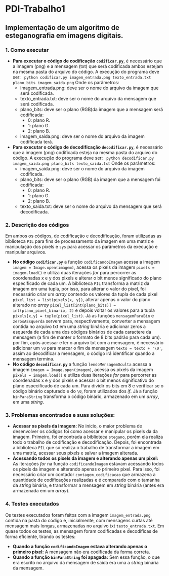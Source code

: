 # PDI-Trabalho1
## Implementação de um algoritmo de esteganografia em imagens digitais.

### 1. Como executar
* **Para executar o código de codificação `codificar.py`**, é necessário que a imagem (png) e a mensagem (txt) que será codificada ambos estejam na mesma pasta do arquivo do código. A execução do programa deve ser:
``` python codificar.py imagem_entrada.png texto_entrada.txt plano_bits imagem_saida.png```
Onde os parâmetros:
	* imagem_entrada.png: deve ser o nome do arquivo da imagem que será codificada.
	* texto_entrada.txt: deve ser o nome do arquivo da mensagem que será codificada.
	* plano_bits: deve ser o plano (RGB)da imagem que a mensagem será codificada:
		* 0: plano R.
		* 1: plano G.
		* 2: plano B.
	* imagem_saida.png: deve ser o nome do arquivo da imagem codificada terá.
* **Para executar o código de decodificação `decodificar.py`**, é necessário que a imagem (png) codificada esteja na mesma pasta do arquivo do código. A execução do programa deve ser:
``` python decodificar.py imagem_saida.png plano_bits texto_saida.txt```
Onde os parâmetros:
	* imagem_saida.png: deve ser o nome do arquivo da imagem codificada.
	* plano_bits: deve ser o plano (RGB) da imagem que a mensagem foi codificada:
		* 0: plano R.
		* 1: plano G.
		* 2: plano B.
	* texto_saida.txt: deve ser o nome do arquivo da mensagem que será decodificada.

### 2. Descrição dos códigos
Em ambos os códigos, de codificação e decodificação, foram utilizadas as biblioteca `PIL` para fins de processamento da imagem em uma matriz e manipulação dos pixels e `sys` para acessar os parâmetros da execução e manipular arquivos. 
* **No código `codificar.py`** a função `codificandoImagem` acessa a imagem `imagem = Image.open(imagem)`, acessa os pixels da imagem `pixels = imagem.load()` e utiliza duas iterações *for* para percorrer as coordenadas x e y dos pixels e alterar o bit menos significado do plano especificado de cada um. A biblioteca `PIL` transforma a matriz da imagem em uma tupla, por isso, para alterar o valor do pixel, foi necessário criar um *array* contendo os valores da tupla de cada pixel `pixel_list = list(pixels[x, y])`, alterar apenas o valor do plano alterado no *array* `pixel_list[int(plano_bits)] = int(plano_pixel_binario, 2)` e depois voltar os valores para a tupla `pixels[x,y] = tuple(pixel_list)`. Já as funções `mensagemParaBin` e `zerosAEsquerda` servem para, respectivamente, converter a mensagem contida no arquivo txt em uma *string* binária e adicionar zeros a esquerda de cada uma dos códigos binários de cada caractere da mensagem (a fim de manter o formato de 8 bits padrão para cada um). por fim, após acessar e ler o arquivo txt com a mensagem, é necessário adicionar um `\0` para marcar o fim da mensagem `texto = texto + '\0'`, assim ao decodificar a mensagem, o código irá identificar quando a mensagem termina.
* **No código `decodificar.py`** a função `lendoMensagemOculta` acessa a imagem `imagem = Image.open(imagem)`, acessa os pixels da imagem `pixels = imagem.load()` e utiliza duas iterações *for* para percorrer as coordenadas x e y dos pixels e acessar o bit menos significativo do plano especificado de cada um. Para dividir os bits em 8 e verificar se o código binário capturado e do `\0`, foram utilizados dos *if*. Já a função `binParaString` transforma o código binário, armazenado em um *array*, em uma *string*.

### 3. Problemas encontrados e suas soluções:
*  **Acessar os pixels da imagem:** No início, o maior problema de desenvolver os códigos foi como acessar e manipular os pixels da  da imagem. Primeiro, foi encontrada a biblioteca `stegano`, porém ela realiza todo o trabalho de codificação e decodificação. Depois, foi encontrada a biblioteca `PIL` que só realiza o trabalho de transformar a imagem em uma matriz, acessar seus pixels e salvar a imagem alterada.
* **Acessando todos os pixels da imagem e alterando apenas um pixel:** As iterações *for* na função `codificandoImagem` estavam acessando todos os pixels da imagem e alterando apenas o primeiro pixel. Para isso, foi necessário criar um contador `contagem_codificacao` que armazena a quantidade de codificações realizadas e é comparado com o tamanha da *string* binária, e transformar a mensagem em *string* binária (antes era armazenada em um *array*).

### 4. Testes executados
Os testes executados foram feitos com a imagem `imagem_entrada.png` contida na pasta do código e, inicialmente, com mensagens curtas até mensagem mais longas, armazenadas no arquivo txt `texto_entrada.txt`. Em quase todos os testes, as mensagem foram codificadas e decodificas de forma eficiente, tirando os testes:
* **Quando a função `codificandoImagem` estava alterando apenas o primeiro pixel:** A mensagem não era codificada da forma correta.
* **Quando a função `binParaString` foi apagada:** Sem essa função, o que era escrito no arquivo da mensagem de saída era uma a *string* binária da mensagem.
